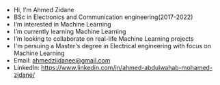 -  Hi, I’m Ahmed Zidane 
-  BSc in Electronics and Communication engineering(2017-2022)
-  I’m interested in Machine Learning 
-  I’m currently learning Machine Learning
-  I’m looking to collaborate on real-life Machine Learning projects 
-  I'm persuing a Master's degree in Electrical engineering with focus on Machine Learning 
-  Email: ahmedziidanee@gmail.com 
-  LinkedIn: https://www.linkedin.com/in/ahmed-abdulwahab-mohamed-zidane/ 

<!---
Ahmedzedan0/Ahmedzedan0 is a ✨ special ✨ repository because its `README.md` (this file) appears on your GitHub profile.
You can click the Preview link to take a look at your changes.
--->
